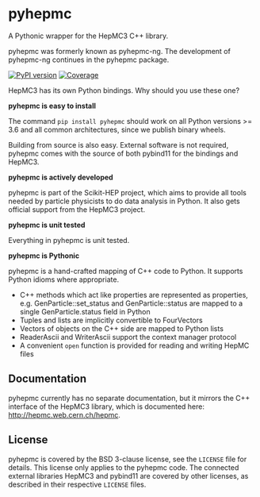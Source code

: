 # pyhepmc
<!-- begin of description -->
A Pythonic wrapper for the HepMC3 C++ library.
<!-- end of description -->

pyhepmc was formerly known as pyhepmc-ng. The development of pyhepmc-ng continues in the pyhepmc package.

[![PyPI version](https://badge.fury.io/py/pyhepmc.svg)](https://badge.fury.io/py/pyhepmc)
[![Coverage](https://github.com/scikit-hep/pyhepmc/actions/workflows/coverage.yml/badge.svg)](https://github.com/scikit-hep/pyhepmc/actions/workflows/coverage.yml)

<!-- begin of description -->
HepMC3 has its own Python bindings. Why should you use these one?

**pyhepmc is easy to install**

The command `pip install pyhepmc` should work on all Python versions >= 3.6 and all common architectures, since we publish binary wheels.

Building from source is also easy. External software is not required, pyhepmc comes with the source of both pybind11 for the bindings and HepMC3.

**pyhepmc is actively developed**

pyhepmc is part of the Scikit-HEP project, which aims to provide all tools needed by particle physicists to do data analysis in Python. It also gets official support from the HepMC3 project.

**pyhepmc is unit tested**

Everything in pyhepmc is unit tested.

**pyhepmc is Pythonic**

pyhepmc is a hand-crafted mapping of C++ code to Python. It supports Python idioms
where appropriate.

- C++ methods which act like properties are represented as properties,
  e.g. GenParticle::set_status and GenParticle::status are mapped to a single
  GenParticle.status field in Python
- Tuples and lists are implicitly convertible to FourVectors
- Vectors of objects on the C++ side are mapped to Python lists
- ReaderAscii and WriterAscii support the context manager protocol
- A convenient `open` function is provided for reading and writing HepMC files

## Documentation

pyhepmc currently has no separate documentation, but it mirrors the C++ interface of the HepMC3 library, which is documented here: http://hepmc.web.cern.ch/hepmc.
<!-- end of description -->

## License

pyhepmc is covered by the BSD 3-clause license, see the `LICENSE` file for details. This license only applies to the pyhepmc code. The connected external libraries HepMC3 and pybind11 are covered by other licenses, as described in their respective `LICENSE` files.
